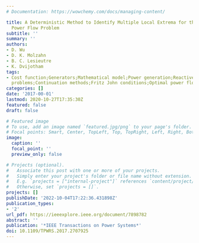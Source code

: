 ```yaml
---
# Documentation: https://wowchemy.com/docs/managing-content/

title: A Deterministic Method to Identify Multiple Local Extrema for the AC Optimal
  Power Flow Problem
subtitle: ''
summary: ''
authors:
- D. Wu
- D. K. Molzahn
- B. C. Lesieutre
- K. Dvijotham
tags:
- Cost function;Generators;Mathematical model;Power generation;Reactive power;Search
  problems;Continuation methods;Fritz John conditions;Optimal power flow
categories: []
date: '2017-00-01'
lastmod: 2020-10-27T17:35:30Z
featured: false
draft: false

# Featured image
# To use, add an image named `featured.jpg/png` to your page's folder.
# Focal points: Smart, Center, TopLeft, Top, TopRight, Left, Right, BottomLeft, Bottom, BottomRight.
image:
  caption: ''
  focal_point: ''
  preview_only: false

# Projects (optional).
#   Associate this post with one or more of your projects.
#   Simply enter your project's folder or file name without extension.
#   E.g. `projects = ["internal-project"]` references `content/project/deep-learning/index.md`.
#   Otherwise, set `projects = []`.
projects: []
publishDate: '2022-10-04T17:22:36.431898Z'
publication_types:
- '2'
url_pdf: https://ieeexplore.ieee.org/document/7898782
abstract: ''
publication: '*IEEE Transactions on Power Systems*'
doi: 10.1109/TPWRS.2017.2707925
---
```

